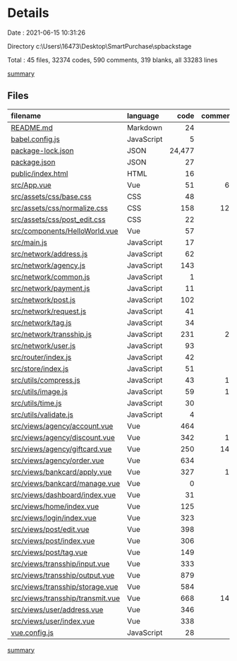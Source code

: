# Details

Date : 2021-06-15 10:31:26

Directory c:\Users\16473\Desktop\SmartPurchase\spbackstage

Total : 45 files,  32374 codes, 590 comments, 319 blanks, all 33283 lines

[summary](results.md)

## Files
| filename | language | code | comment | blank | total |
| :--- | :--- | ---: | ---: | ---: | ---: |
| [README.md](/README.md) | Markdown | 24 | 0 | 8 | 32 |
| [babel.config.js](/babel.config.js) | JavaScript | 5 | 0 | 1 | 6 |
| [package-lock.json](/package-lock.json) | JSON | 24,477 | 0 | 1 | 24,478 |
| [package.json](/package.json) | JSON | 27 | 0 | 1 | 28 |
| [public/index.html](/public/index.html) | HTML | 16 | 1 | 1 | 18 |
| [src/App.vue](/src/App.vue) | Vue | 51 | 66 | 7 | 124 |
| [src/assets/css/base.css](/src/assets/css/base.css) | CSS | 48 | 1 | 10 | 59 |
| [src/assets/css/normalize.css](/src/assets/css/normalize.css) | CSS | 158 | 129 | 74 | 361 |
| [src/assets/css/post_edit.css](/src/assets/css/post_edit.css) | CSS | 22 | 0 | 0 | 22 |
| [src/components/HelloWorld.vue](/src/components/HelloWorld.vue) | Vue | 57 | 0 | 3 | 60 |
| [src/main.js](/src/main.js) | JavaScript | 17 | 0 | 4 | 21 |
| [src/network/address.js](/src/network/address.js) | JavaScript | 62 | 3 | 1 | 66 |
| [src/network/agency.js](/src/network/agency.js) | JavaScript | 143 | 5 | 1 | 149 |
| [src/network/common.js](/src/network/common.js) | JavaScript | 1 | 0 | 1 | 2 |
| [src/network/payment.js](/src/network/payment.js) | JavaScript | 11 | 0 | 1 | 12 |
| [src/network/post.js](/src/network/post.js) | JavaScript | 102 | 0 | 10 | 112 |
| [src/network/request.js](/src/network/request.js) | JavaScript | 41 | 1 | 4 | 46 |
| [src/network/tag.js](/src/network/tag.js) | JavaScript | 34 | 0 | 7 | 41 |
| [src/network/transship.js](/src/network/transship.js) | JavaScript | 231 | 23 | 4 | 258 |
| [src/network/user.js](/src/network/user.js) | JavaScript | 93 | 0 | 10 | 103 |
| [src/router/index.js](/src/router/index.js) | JavaScript | 42 | 1 | 8 | 51 |
| [src/store/index.js](/src/store/index.js) | JavaScript | 51 | 0 | 3 | 54 |
| [src/utils/compress.js](/src/utils/compress.js) | JavaScript | 43 | 11 | 3 | 57 |
| [src/utils/image.js](/src/utils/image.js) | JavaScript | 59 | 14 | 3 | 76 |
| [src/utils/time.js](/src/utils/time.js) | JavaScript | 30 | 0 | 4 | 34 |
| [src/utils/validate.js](/src/utils/validate.js) | JavaScript | 4 | 0 | 0 | 4 |
| [src/views/agency/account.vue](/src/views/agency/account.vue) | Vue | 464 | 1 | 10 | 475 |
| [src/views/agency/discount.vue](/src/views/agency/discount.vue) | Vue | 342 | 11 | 8 | 361 |
| [src/views/agency/giftcard.vue](/src/views/agency/giftcard.vue) | Vue | 250 | 148 | 7 | 405 |
| [src/views/agency/order.vue](/src/views/agency/order.vue) | Vue | 634 | 0 | 13 | 647 |
| [src/views/bankcard/apply.vue](/src/views/bankcard/apply.vue) | Vue | 327 | 11 | 8 | 346 |
| [src/views/bankcard/manage.vue](/src/views/bankcard/manage.vue) | Vue | 0 | 0 | 1 | 1 |
| [src/views/dashboard/index.vue](/src/views/dashboard/index.vue) | Vue | 31 | 3 | 3 | 37 |
| [src/views/home/index.vue](/src/views/home/index.vue) | Vue | 125 | 0 | 6 | 131 |
| [src/views/login/index.vue](/src/views/login/index.vue) | Vue | 323 | 3 | 25 | 351 |
| [src/views/post/edit.vue](/src/views/post/edit.vue) | Vue | 398 | 6 | 4 | 408 |
| [src/views/post/index.vue](/src/views/post/index.vue) | Vue | 306 | 0 | 2 | 308 |
| [src/views/post/tag.vue](/src/views/post/tag.vue) | Vue | 149 | 0 | 5 | 154 |
| [src/views/transship/input.vue](/src/views/transship/input.vue) | Vue | 333 | 5 | 5 | 343 |
| [src/views/transship/output.vue](/src/views/transship/output.vue) | Vue | 879 | 0 | 16 | 895 |
| [src/views/transship/storage.vue](/src/views/transship/storage.vue) | Vue | 584 | 0 | 10 | 594 |
| [src/views/transship/transmit.vue](/src/views/transship/transmit.vue) | Vue | 668 | 145 | 14 | 827 |
| [src/views/user/address.vue](/src/views/user/address.vue) | Vue | 346 | 0 | 9 | 355 |
| [src/views/user/index.vue](/src/views/user/index.vue) | Vue | 338 | 1 | 3 | 342 |
| [vue.config.js](/vue.config.js) | JavaScript | 28 | 1 | 0 | 29 |

[summary](results.md)